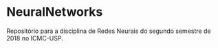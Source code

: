 # NeuralNetworks
Repositório para a disciplina de Redes Neurais do segundo semestre de 2018 no ICMC-USP.
